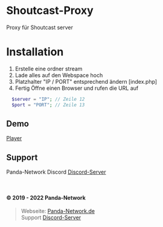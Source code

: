 # Shoutcast-Proxy

Proxy für Shoutcast server

# Installation

1. Erstelle eine ordner stream
2. Lade alles auf den Webspace hoch
3. Platzhalter "IP / PORT" entsprechend ändern [index.php]
4. Fertig Öffne einen Browser und rufen die URL auf

```php
  $server = "IP"; // Zeile 12
  $port = "PORT"; // Zeile 13
```

## Demo

[Player](https://dance-with-panda.de/stream/)

## Support

Panda-Network Discord [Discord-Server](https://discord.gg/z8ScRvf)

<br>

#### © 2019 - 2022 Panda-Network
> Webseite: [Panda-Network.de](https://panda-network.de) \
> Support [Discord-Server](https://discord.gg/z8ScRvf)